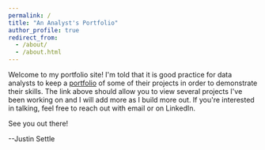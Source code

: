 ```yaml
---
permalink: /
title: "An Analyst's Portfolio"
author_profile: true
redirect_from:
  - /about/
  - /about.html
---
```


Welcome to my portfolio site! I'm told that it is good practice for data analysts to keep a [portfolio](/portfolio/) of some of their projects in order to demonstrate their skills. The link above should allow you to view several projects I've been working on and I will add more as I build more out. If you're interested in talking, feel free to reach out with email or on LinkedIn.

See you out there!

--Justin Settle
